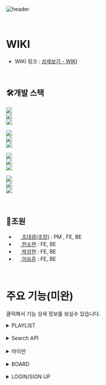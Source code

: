 ![header](https://capsule-render.vercel.app/api?type=rect&color=0:FF3399,100:8b00ff&text=LTM&fontAlignY=45&fontSize=80&height=200&animation=blinking&desc=나만의%20플레이리스트를%20공유하는%20커뮤니티&descAlignY=70)

<br>

# WIKI

* WIKI 링크 : [상세보기 - WIKI](https://github.com/Daegwang-Cho/Project-LTM/wiki)

<br>

## 🛠개발 스택
<img src="https://img.shields.io/badge/Java-007396?style=for-the-badge&logo=java&logoColor=white"><br/>
<img src="https://img.shields.io/badge/MySQL-4479A1?style=for-the-badge&logo=MYSQL&logoColor=white"><br/>
<img src="https://img.shields.io/badge/Gradle-02303A?style=for-the-badge&logo=Gradle&logoColor=white"><br/>

<img src="https://img.shields.io/badge/Spring Boot-6DB33F?style=for-the-badge&logo=Spring Boot&logoColor=white"><br/>
<img src="https://img.shields.io/badge/Spring Security-6DB33F?style=for-the-badge&logo=Spring Security&logoColor=white"><br/>
<img src="https://img.shields.io/badge/Thymeleaf-005F0F?style=for-the-badge&logo=Thymeleaf&logoColor=white"><br/>

<img src="https://img.shields.io/badge/HTML-E34F26?style=for-the-badge&logo=HTML5&logoColor=white"><br/>
<img src="https://img.shields.io/badge/CSS-1572B6?style=for-the-badge&logo=CSS3&logoColor=white"><br/>
<img src="https://img.shields.io/badge/JavaScript-F7DF1E?style=for-the-badge&logo=JavaScript&logoColor=white"><br/>

<img src="https://img.shields.io/badge/Git-F05032?style=for-the-badge&logo=Git&logoColor=white"><br/>
<img src="https://img.shields.io/badge/GitHub-181717?style=for-the-badge&logo=GitHub&logoColor=white"><br/>
<img src="https://img.shields.io/badge/Bootstrap-7952B3?style=for-the-badge&logo=Bootstrap&logoColor=white"><br/>

<br>

## 👫조원
* [<img src="https://user-images.githubusercontent.com/121784780/227198588-b3a24c2f-1ee4-4872-92cf-1d3ef8caef8f.svg" style="width:15px;">
조대광(조장)](https://github.com/Daegwang-Cho) : PM , FE, BE
* [<img src="https://user-images.githubusercontent.com/121784780/227198588-b3a24c2f-1ee4-4872-92cf-1d3ef8caef8f.svg" style="width:15px;"> 한소현](https://github.com/sohyunHAN) : FE, BE
* [<img src="https://user-images.githubusercontent.com/121784780/227198588-b3a24c2f-1ee4-4872-92cf-1d3ef8caef8f.svg" style="width:15px;"> 박성현](https://github.com/scars97) : FE, BE
* [<img src="https://user-images.githubusercontent.com/121784780/227198588-b3a24c2f-1ee4-4872-92cf-1d3ef8caef8f.svg" style="width:15px;"> 이승훈](https://github.com/1eeseunghun) : FE, BE

<br>

# 주요 기능(미완)
클릭해서 기능 상세 정보를 보실수 있습니다.
<br>
<details>
<summary>PLAYLIST</summary>
<div markdown="1">

* 플리 메인페이지

* 플리 상세페이지

* 플리 만드는 모달창

* 위시/마이 

</div>
</details>
<br>
<details>
<summary>Search API</summary>
<div markdown="1">

* 노래 검색 검색/결과 창

* 노래 넣는 화면

* 결과 확인
</div>
</details>
<br>
<details>
<summary>마이만</summary>
<div markdown="1">

* 위시 / 마이 화면 

* 수정(마이) / 삭제(둘다)

</div>
</details>
<br>
<details>
<summary>BOARD</summary>
<div markdown="1">

* 글 CRUD

* 댓글 CRUD

* 검색

* 추천 , 조회수

</div>
</details>
<br>
<details>
<summary>LOGIN/SIGN UP</summary>
<div markdown="1">

* 도입 물결

* 모달 로그인 (유효성

* 회원가입 (유효성

</div>
</details>
